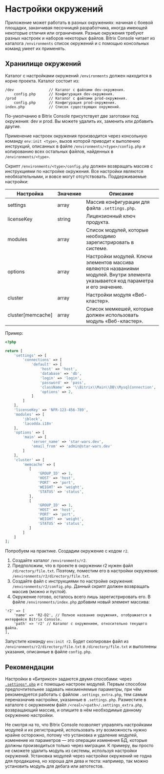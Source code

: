 # Настройки окружений

Приложение может работать в разных окружениях: начиная с боевой площадки, заканчивая песочницей разработчика, иногда 
имеющей некоторые отличия или ограничения. Разные окружения требуют разных настроек и наборов некоторых файлов. Bitrix Console 
читает из каталога `/environments` список окружений и с помощью консольных команд умеет их применять.

## Хранилище окружений

Каталог с настройками окружений `/environments` должен находится в корне проекта. Каталог состоит из:

```
/dev                // Каталог с файлами dev-окружения.
    config.php      // Конфигурация dev-окружения.
/prod               // Каталог с файлами prod-окружения.
    config.php      // Конфигурация prod-окружения.
index.php           // Список существующих окружений.
```

По-умолчанию в Bitrix Console присутствует две заготовки под окружения: dev и prod. Вы можете удалить их, заменить или 
добавить другие.

Применение настроек окружения производится через консольную команду `env:init <type>`, вызов которой приводит к выполению 
инструкций, описанных в файле `/environments/<type>/config.php` и копированию всех остальных файлов, найденных в 
`/environments/<type>`.

Скрипт `/environments/<type>/config.php` должен возвращать массив с инструкциями по настройке окружения. Все настройки 
являются необязательными, и вовсе могут отсутствовать. Поддерживаемые настройки: 

Настройка | Значение | Описание
--- | --- | ---
settings | array | Массив конфигурации для файла `.settings.php`.
licenseKey | string | Лицензионный ключ продукта.
modules | array | Список модулей, которые необходимо зарегистрировать в системе.
options | array | Настройки модулей. Ключи элементов массива являются названиями модулей. Внутри элемента указывается код параметра и его значение.
cluster | array | Настройки модуля «Веб-кластер».
cluster[memcache] | array | Список мемкешей, которые должен использовать модуль «Веб-кластер».


Пример:
```php
<?php

return [
    'settings' => [
        'connections' => [
            'default' => [
                'host' => 'host',
                'database' => 'db',
                'login' => 'login',
                'password' => 'pass',
                'className' => '\\Bitrix\\Main\\DB\\MysqlConnection',
                'options' => 2,
            ]
        ]
    ],
    'licenseKey' => 'NFR-123-456-789',
    'modules' => [
        'iblock',
        'lacodda.i18n'
    ],
    'options' => [
        'main' => [
            'server_name' => 'star-wars.dev',
            'email_from' => 'admin@star-wars.dev'
        ]
    ],
    'cluster' => [
        'memcache' => [
           [
               'GROUP_ID' => 1,
               'HOST' => 'host',
               'PORT' => 'port',
               'WEIGHT' => 'weight',
               'STATUS' => 'status',
           ],
           [
               'GROUP_ID' => 1,
               'HOST' => 'host',
               'PORT' => 'port',
               'WEIGHT' => 'weight',
               'STATUS' => 'status',
           ]
        ]
    ]
];
```

Попробуем на практике. Создадим окружение с кодом `r2`.

1. Создайте каталог `/environments/r2`.
1. Предположим, что в проекте в окружении r2 нужен файл `/directory/file.txt`. Поэтому, поместим его в настройки 
окружения: `/environments/r2/directory/file.txt`.
1. Создайте файл с инструкциями по настройке окружения: `/environments/r2/config.php`. Данный скрипт должен 
возвращать массив (можно и пустой).
1. Окружение готово, осталось всего лишь зарегистрировать его. В файле `/environments/index.php` добавим новый элемент 
массива:

```
'r2' => [
    'name' => 'R2-D2', // Полное название окружения, отображается в интерфейсе Bitrix Console.
    'path' => 'r2' // Каталог с окружением, относительно текущего файла.
],
```

Запустите команду `env:init r2`. Будет скопирован файл из `/environments/r2/directory/file.txt` в `/directory/file.txt` и 
выполнены указания, описанные в файле `config.php`.

## Рекомендации

Настройки в «Битриксе» задаются двумя способами: через [`.settings*.php`](https://dev.1c-bitrix.ru/learning/course/?COURSE_ID=43&LESSON_ID=2795) 
и с помощью настроек модулей. Первым способом предпочтительнее задавать неизменяемые параметры, при чём рекомендуется 
работать с файлом `.settings_extra.php`, тем самым переназначив настройки, указанные в `.settings.php`. Разместите в 
каталоге с окружением файл `/<real>/<path>/.settings_extra.php`, возвращающий массив, и опишите в нём необходимые 
данному окружению настройки.

Не смотря на то, что Bitrix Console позволяет управлять настройками модулей и их регистрацией, использовать эту возможность 
нужно крайне осторожно, потому что установка и удаление модулей, изменение их параметров — это операции изменения БД, 
которые должны производиться только через миграции. К примеру, вы просто не сможете удалить модуль из системы, используя 
настройки окружений. Установка модулей через настройки окружений не годна для продакшена, но хороша для дева и теста: 
например, так можно установить модуль для дебага или автотестов.